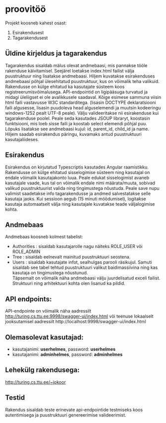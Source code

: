 # proovitöö

Projekt koosneb kahest osast:
1. Esirakendusest
2. Tagarakendusest

## Üldine kirjeldus ja tagarakendus
Tagarakendus sisaldab mälus olevat andmebaasi, mis pannakse tööle rakenduse käivitamisel. Seejärel loetakse index.html failist välja puustruktuur ning lisatakse andmebaasi. Hiljem kuvatakse esirakenduses andmebaasi põhjal ülesehitatud puustruktuur, kus on võimalik teha valikuid.
Rakendusse on külge ehitatud ka kasutajate süsteem koos registreerumisvõimalusega. API-endpointid on ligipääsuga turvatud ja midagi üleliigset ei ole avalikkusele saadaval. Kõige esimese sammuna viisin html faili vastavusse W3C standarditega. (lisasin DOCTYPE deklaratsiooni faili algusesse, lisasin puudoleva head alguselemendi ja muutsin kodeeringu windows-1252 pealt UTF-8 peale). Välju valideeritakse nii esirakenduse kui tagarakenduse poolel. Peale seda kasutades JSOUP libraryt, koostasin funktsiooni, mis loeb sisse faili ja koostab select elemendi põhjal puu. Lõpuks lisatakse see andmebaasi kujul: id, parent_id, child_id ja name. Hiljem saadab esirakendus päringu, kuvamaks antud puustruktuuri kasutajaliideses.

## Esirakendus
Esirakendus on kirjutatud Typescriptis kasutades Angular raamistikku. Rakendusse on külge ehitatud sisselogimise süsteem ning kasutajal on endale võimalik kasutajakonto luua. Peale edukat sisselogimist avaneb kasutajale vaade, kus tal on võimalik endale nimi määrata/muuta, sobivad valikud puustruktuurist valida ning tingimustega nõustuda. Peale save nupu valimist saadetakse info tagarakendusse ja andmed salvestatakse selle kasutaja jaoks. Kui sessioon aegub (15 minuti möödumisel), logitakse kasutaja automaatselt välja ning kasutajale kuvatakse teade väljalogimise kohta.

## Andmebaas
Andmebaas koosneb kolmest tabelist:
- Authorities : sisaldab kasutajarolle nagu näiteks ROLE_USER või ROLE_ADMIN
- Tree : sisaldab eelnevalt mainitud puustruktuuri seostena.
- Users : sisaldab kasutajate infot, sealhulgas parooli räsikujul. Samuti sisaldab see tabel tehtud puustruktuuri valikut baidimassiivina ning kas kasutaja on tingimustega nõustunud. <br>
Täpsemalt on võimalik näha andmebaasi välju juurdelisatud exceli failist.<br>
Struktuuri ning arhitektuuri kohta olen lisanud ka pildid.

## API endpoints:
API-endpointe on võimalik näha aadressilt http://turing.cs.ttu.ee:9998/swagger-ui/index.html või teenuse lokaalselt jooksutamisel aadressilt http://localhost:9998/swagger-ui/index.html

## Olemasolevat kasutajad:
- kasutajanimi: **userhelmes**, password: **userhelmes**
- kasutajanimi: **adminhelmes**, password: **adminhelmes**

## Lehekülg rakendusega:
http://turing.cs.ttu.ee/~jokoor 

## Testid
Rakendus sisaldab teste erinevate api-endpointide testmiseks koos autentimisega ja puustruktuuri genereerimise valideerimist.
